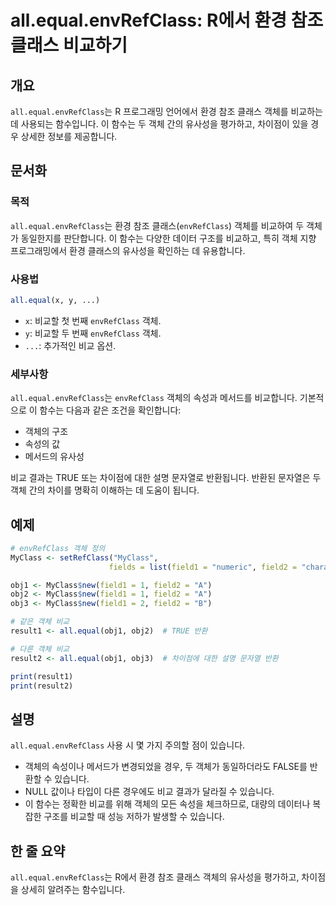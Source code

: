 <!--
Meta Description: # all.equal.envRefClass: R에서 환경 참조 클래스 비교하기 ## 개요 `all.equal.envRefClass`는 R 프로그래밍 언어에서 환경 참조 클래스 객체를 비교하는 데 사용되는 함수입니다. 이 함수는 두 객체 간의 유사성을 평가하고, 차이점이...
Meta Keywords: envrefclass, all, equal, 객체의, myclass
-->

# all.equal.envRefClass: R에서 환경 참조 클래스 비교하기

## 개요
`all.equal.envRefClass`는 R 프로그래밍 언어에서 환경 참조 클래스 객체를 비교하는 데 사용되는 함수입니다. 이 함수는 두 객체 간의 유사성을 평가하고, 차이점이 있을 경우 상세한 정보를 제공합니다.

## 문서화
### 목적
`all.equal.envRefClass`는 환경 참조 클래스(`envRefClass`) 객체를 비교하여 두 객체가 동일한지를 판단합니다. 이 함수는 다양한 데이터 구조를 비교하고, 특히 객체 지향 프로그래밍에서 환경 클래스의 유사성을 확인하는 데 유용합니다.

### 사용법
```R
all.equal(x, y, ...)
```
- `x`: 비교할 첫 번째 `envRefClass` 객체.
- `y`: 비교할 두 번째 `envRefClass` 객체.
- `...`: 추가적인 비교 옵션.

### 세부사항
`all.equal.envRefClass`는 `envRefClass` 객체의 속성과 메서드를 비교합니다. 기본적으로 이 함수는 다음과 같은 조건을 확인합니다:
- 객체의 구조
- 속성의 값
- 메서드의 유사성

비교 결과는 TRUE 또는 차이점에 대한 설명 문자열로 반환됩니다. 반환된 문자열은 두 객체 간의 차이를 명확히 이해하는 데 도움이 됩니다.

## 예제
```R
# envRefClass 객체 정의
MyClass <- setRefClass("MyClass", 
                      fields = list(field1 = "numeric", field2 = "character"))

obj1 <- MyClass$new(field1 = 1, field2 = "A")
obj2 <- MyClass$new(field1 = 1, field2 = "A")
obj3 <- MyClass$new(field1 = 2, field2 = "B")

# 같은 객체 비교
result1 <- all.equal(obj1, obj2)  # TRUE 반환

# 다른 객체 비교
result2 <- all.equal(obj1, obj3)  # 차이점에 대한 설명 문자열 반환

print(result1)
print(result2)
```

## 설명
`all.equal.envRefClass` 사용 시 몇 가지 주의할 점이 있습니다. 
- 객체의 속성이나 메서드가 변경되었을 경우, 두 객체가 동일하더라도 FALSE를 반환할 수 있습니다.
- NULL 값이나 타입이 다른 경우에도 비교 결과가 달라질 수 있습니다.
- 이 함수는 정확한 비교를 위해 객체의 모든 속성을 체크하므로, 대량의 데이터나 복잡한 구조를 비교할 때 성능 저하가 발생할 수 있습니다.

## 한 줄 요약
`all.equal.envRefClass`는 R에서 환경 참조 클래스 객체의 유사성을 평가하고, 차이점을 상세히 알려주는 함수입니다.